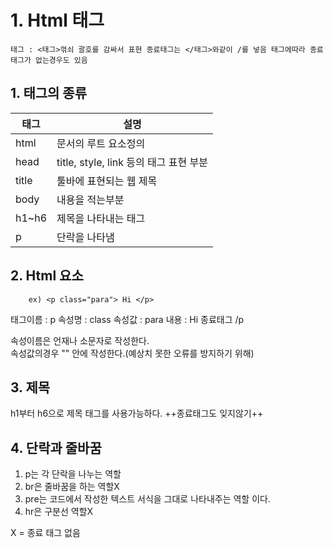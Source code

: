 # 1. Html 태그

    태그 : <태그>꺾쇠 괄호를 감싸서 표현 종료태그는 </태그>와같이 /를 넣음 태그에따라 종료태그가 없는경우도 있음 

## 1. 태그의 종류

|태그|설명|
|---|---|
|html|문서의 루트 요소정의|
|head|title, style, link 등의 태그 표현 부분|
|title|툴바에 표현되는 웹 제목|
|body|내용을 적는부분|
|h1~h6|제목을 나타내는 태그|
|p|단락을 나타냄|


## 2. Html 요소


        ex) <p class="para"> Hi </p>

태그이름 : p
속성명 : class
속성값 : para
내용 : Hi
종료태그 /p

     
속성이름은 언재나 소문자로 작성한다.   
속성값의경우 "" 안에 작성한다.(예상치 못한 오류를 방지하기 위해)       


## 3. 제목

h1부터 h6으로 제목 태그를 사용가능하다.
++종료태그도 잊지않기++

## 4. 단락과 줄바꿈

1. p는 각 단락을 나누는 역할      
2. br은 줄바꿈을 하는 역할X      
3. pre는 코드에서 작성한 텍스트 서식을 그대로 나타내주는 역할 이다.
4. hr은 구분선 역할X

X = 종료 태그 없음
